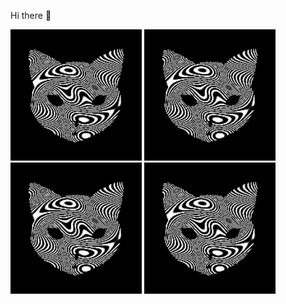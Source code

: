 Hi there 👋

<p float="left">
<!--startimg--><img src=https://raw.githubusercontent.com/Sceleratis/Sceleratis/main/.github/images/d-14.gif height=210; width=210; align=left; alt=Woops. Guess the image failed... /><!--endimg-->
<!--startimg--><img src=https://raw.githubusercontent.com/Sceleratis/Sceleratis/main/.github/images/d-14.gif height=210; width=210; align=left; alt=Woops. Guess the image failed... /><!--endimg-->
<!--startimg--><img src=https://raw.githubusercontent.com/Sceleratis/Sceleratis/main/.github/images/d-14.gif height=210; width=210; align=left; alt=Woops. Guess the image failed... /><!--endimg-->
<!--startimg--><img src=https://raw.githubusercontent.com/Sceleratis/Sceleratis/main/.github/images/d-14.gif height=210; width=210; align=left; alt=Woops. Guess the image failed... /><!--endimg-->
</p>

